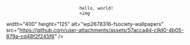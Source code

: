                                 hello, world!
                                <img
  width="400"
  height="125"
  alt="wp2678316-fsociety-wallpapers"
  src="https://github.com/user-attachments/assets/57acca4d-c9d0-4b05-879a-cd48f2f245f6"
/>

